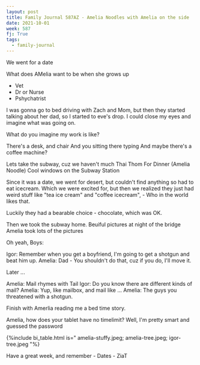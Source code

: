 ```yaml
---
layout: post
title: Family Journal 587AZ - Amelia Noodles with Amelia on the side
date: 2021-10-01
week: 587
fj: True
tags:
  - family-journal
---
```


We went for a date

What does AMelia want to be when she grows up

- Vet
- Dr or Nurse
- Pshychatrist

I was gonna go to bed driving with Zach and Mom, but then they started talking about her dad, so I started to eve's drop. I could close my eyes and imagine what was going on.

What do you imagine my work is like?

There's a desk, and chair
And you sitting there typing
And maybe there's a coffee machine?

Lets take the subway, cuz we haven't much
Thai Thom For Dinner (Amelia Noodle)
Cool windows on the Subway Station

Since it was a date, we went for desert, but couldn't find anything so had to eat icecream.
Which we were excited for, but then we realized they just had weird stuff like "tea ice cream" and "coffee icecream", - Who in the world likes that.

Luckily they had a bearable choice - chocolate, which was OK.

Then we took the subway home.
Beuiful pictures at night of the bridge
Amelia took lots of the pictures

Oh yeah, Boys:

Igor: Remember when you get a boyfriend, I'm going to get a shotgun and beat him up.
Amelia: Dad - You shouldn't do that, cuz if you do, I'll move it.

Later ...

Amelia: Mail rhymes with Tail
Igor: Do you know there are different kinds of mail?
Amelia: Yup, like mailbox, and mail like ...
Amelia: The guys you threatened with a shotgun.

Finish with Amerlia reading me a bed time story.

Amelia, how does your tablet have no timelimit?
Well, I'm pretty smart and guessed the password

{%include bi_table.html is="
amelia-stuffy.jpeg;
amelia-tree.jpeg;
igor-tree.jpeg
"%}

Have a great week, and remember - Dates - ZiaT
